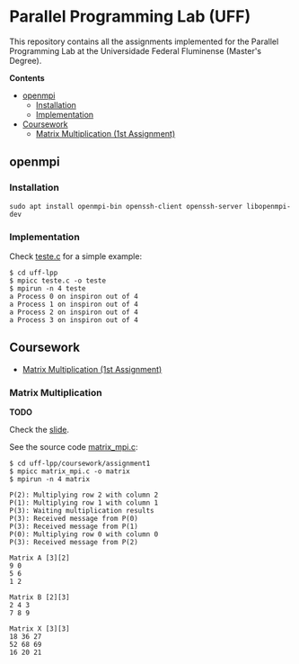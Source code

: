 # Parallel Programming Lab (UFF)

This repository contains all the assignments implemented for the
Parallel Programming Lab at the Universidade Federal Fluminense (Master's
Degree).

**Contents**

- [openmpi](#openmpi)
    - [Installation](#installation)
    - [Implementation](#implementation)
- [Coursework](#coursework)
    - [Matrix Multiplication (1st Assignment)](#matrix-multiplication)

## openmpi

### Installation

    sudo apt install openmpi-bin openssh-client openssh-server libopenmpi-dev

### Implementation

Check [teste.c](teste.c) for a simple example:

    $ cd uff-lpp
    $ mpicc teste.c -o teste
    $ mpirun -n 4 teste
    a Process 0 on inspiron out of 4
    a Process 1 on inspiron out of 4
    a Process 2 on inspiron out of 4
    a Process 3 on inspiron out of 4

## Coursework

- [Matrix Multiplication (1st Assignment)](#matrix-multiplication)

### Matrix Multiplication

**TODO**

Check the [slide](gitpitch.com/arthurazs/uff-lpp).

See the source code [matrix_mpi.c](coursework/assignment1/matrix_mpi.c):

    $ cd uff-lpp/coursework/assignment1
    $ mpicc matrix_mpi.c -o matrix
    $ mpirun -n 4 matrix

    P(2): Multiplying row 2 with column 2
    P(1): Multiplying row 1 with column 1
    P(3): Waiting multiplication results
    P(3): Received message from P(0)
    P(3): Received message from P(1)
    P(0): Multiplying row 0 with column 0
    P(3): Received message from P(2)

    Matrix A [3][2]
    9 0
    5 6
    1 2

    Matrix B [2][3]
    2 4 3
    7 8 9

    Matrix X [3][3]
    18 36 27
    52 68 69
    16 20 21


